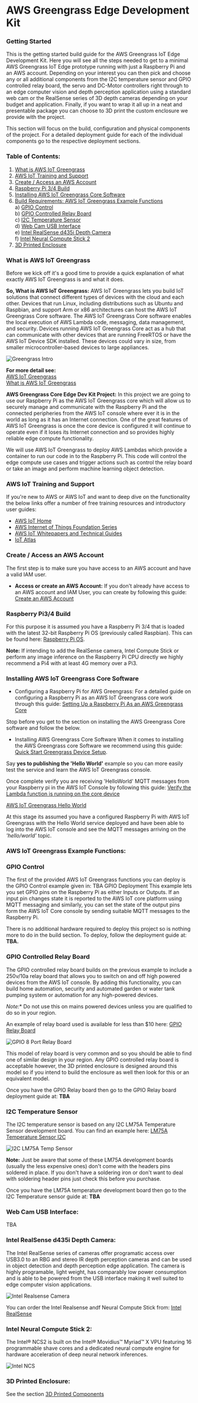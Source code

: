 # AWS Greengrass Edge Development Kit

### Getting Started
This is the getting started build guide for the AWS Greengrass IoT Edge Development Kit. Here you will see all the steps needed to get to a minimal AWS Greengrass IoT Edge prototype running with just a Raspberry Pi and an AWS account. Depending on your interest you can then pick and choose any or all additional components from the I2C temperature sensor and GPIO controlled relay board, the servo and DC-Motor controllers right through to an edge computer vision and depth perception application using a standard web cam or the RealSense series of 3D depth cameras depending on your budget and application. Finally, if you want to wrap it all up in a neat and presentable package you can choose to 3D print the custom enclosure we provide with the project.

This section will focus on the build, configuration and physical components of the project. For a detailed deployment guide for each of the individual components go to the respective deployment sections. 

### Table of Contents:

1) [What is AWS IoT Greengrass](#what-is-gg)  
1) [AWS IoT Training and Support](#iot-training)  
1) [Create / Access an AWS Account](#create-aws-account)  
1) [Raspberry Pi 3/4 Build](#rsp-build)  
1) [Installing AWS IoT Greengrass Core Software](#installing-gg-core)  
1) [Build Requirements: AWS IoT Greengrass Example Functions](#code-examples)  
    a) [GPIO Control](#code-examples-gpio-control)  
    b) [GPIO Controlled Relay Board](#code-examples-gpio-relay)  
    c) [I2C Temperature Sensor](#code-examples-i2c-temp)  
    d) [Web Cam USB Interface](#code-examples-usb-cam)  
    e) [Intel RealSense d435i Depth Camera](#code-examples-realsense)  
    f) [Intel Neural Compute Stick 2](#code-examples-ncs)  
1) [3D Printed Enclosure](#3d-printing)  

<a name="code-examples-gpio-relay"></a>

<a name="what-is-gg"></a>
### What is AWS IoT Greengrass
Before we kick off it's a good time to provide a quick explanation of what exactly AWS IoT Greengrass is and what it does. 

**So, What is AWS IoT Greengrass:**
AWS IoT Greengrass lets you build IoT solutions that connect different types of devices with the cloud and each other. Devices that run Linux, including distributions such as Ubuntu and Raspbian, and support Arm or x86 architectures can host the AWS IoT Greengrass Core software. The AWS IoT Greengrass Core software enables the local execution of AWS Lambda code, messaging, data management, and security. Devices running AWS IoT Greengrass Core act as a hub that can communicate with other devices that are running FreeRTOS or have the AWS IoT Device SDK installed. These devices could vary in size, from smaller microcontroller-based devices to large appliances. 

![Greengrass Intro](pics/greengrass-intro.png)

**For more detail see:**   
[AWS IoT Greengrass](https://aws.amazon.com/greengrass/)  
[What is AWS IoT Greengrass](https://docs.aws.amazon.com/greengrass/latest/developerguide/what-is-gg.html)

**AWS Greengrass Core Edge Dev Kit Project:**
In this project we are going to use our Raspberry Pi as the AWS IoT Greengrass core which will allow us to securely manage and communicate with the Raspberry Pi and the connected peripheries from the AWS IoT console where ever it is in the world as long as it has an Internet connection. One of the great features of AWS IoT Greengrass is once the core device is configured it will continue to operate even if it loses its Internet connection and so provides highly reliable edge compute functionality.

We will use AWS IoT Greengrass to deploy AWS Lambdas which provide a container to run our code in to the Raspberry Pi. This code will control the edge compute use cases and trigger actions such as control the relay board or take an image and perform machine learning object detection. 

<a name="iot-training"></a>
### AWS IoT Training and Support
If you're new to AWS or AWS IoT and want to deep dive on the functionality the below links offer a number of free training resources and introductory user guides:

* [AWS IoT Home](https://aws.amazon.com/iot/)
* [AWS Internet of Things Foundation Series](https://www.aws.training/Details/Curriculum?id=27289)
* [AWS IoT Whitepapers and Technical Guides](https://aws.amazon.com/whitepapers/?whitepapers-main.sort-by=item.additionalFields.sortDate&whitepapers-main.sort-order=desc&whitepapers-main.q=iot&whitepapers-main.q_operator=AND#iot)
* [IoT Atlas](https://iotatlas.io/)

<a name="create-aws-account"></a>
### Create / Access an AWS Account
The first step is to make sure you have access to an AWS account and have a valid IAM user.  

* **Access or create an AWS Account:** If you don't already have access to an AWS account and IAM User, you can create by following this guide: [Create an AWS Account](https://aws.amazon.com/premiumsupport/knowledge-center/create-and-activate-aws-account/)  

<a name="rsp-build"></a>
### Raspberry Pi3/4 Build

For this purpose it is assumed you have a Raspberry Pi 3/4 that is loaded with the latest 32-bit Raspberry Pi OS (previously called Raspbian). This can be found here: [Raspberry Pi OS](https://www.raspberrypi.org/downloads/raspberry-pi-os/).

**Note:** If intending to add the RealSense camera, Intel Compute Stick or perform any image inference on the Raspberry Pi CPU directly we highly recommend a Pi4 with at least 4G memory over a Pi3.

<a name="installing-gg-core"></a>
### Installing AWS IoT Greengrass Core Software

* Configuring a Raspberry Pi for AWS Greengrass:
For a detailed guide on configuring a Raspberry Pi as an AWS IoT Greengrass core work through this guide: [Setting Up a Raspberry Pi As an AWS Greengrass Core](https://docs.aws.amazon.com/greengrass/latest/developerguide/setup-filter.rpi.html)

Stop before you get to the section on installing the AWS Greengrass Core software and follow the below.

* Installing AWS Greengrass Core Software
When it comes to installing the AWS Greengrass core Software we recommend using this guide: [Quick Start Greengrass Device Setup](https://docs.aws.amazon.com/greengrass/latest/developerguide/quick-start.html).

Say **yes to publishing the 'Hello World'** example so you can more easily test the service and learn the AWS IoT Greengrass console. 

Once complete verify you are receiving 'HelloWorld' MQTT messages from your Raspberry pi in the AWS IoT Console by following this guide: [Verify the Lambda function is running on the core device](https://docs.aws.amazon.com/greengrass/latest/developerguide/lambda-check.html)

[AWS IoT Greengrass Hello World](pics/greengrass-hello-world.png)

At this stage its assumed you have a configured Raspberry Pi with AWS IoT Greengrass with the Hello World service deployed and have been able to log into the AWS IoT console and see the MQTT messages arriving on the *'hello/world'* topic.

<a name="code-examples"></a>
### AWS IoT Greengrass Example Functions:
<a name="code-examples-gpio-control"></a>
### GPIO Control

The first of the provided AWS IoT Greengrass functions you can deploy is the GPIO Control example given in: TBA GPIO Deployment
This example lets you set GPIO pins on the Raspberry Pi as either Inputs or Outputs. If an input pin changes state it is reported to the AWS IoT core platform using MQTT messaging and similarly, you can set the state of the output pins form the AWS IoT Core console by sending suitable MQTT messages to the Raspberry Pi.

There is no additional hardware required to deploy this project so is nothing more to do in the build section. To deploy, follow the deployment guide at: **TBA.**

### GPIO Controlled Relay Board

The GPIO controlled relay board builds on the previous example to include a 250v/10a relay board that allows you to switch on and off high powered devices from the AWS IoT console. By adding this functionality, you can build home automation, security and automated garden or water tank pumping system or automation for any high-powered devices. 

*Note:** Do not use this on mains powered devices unless you are qualified to do so in your region. 

An example of relay board used is available for less than $10 here: [GPIO Relay Board](https://www.ebay.com.au/itm/1PCS-8-Channels-Relay-Board-Module-for-Arduino-Raspberry-Pi-ARM-AVR-DSP-PIC/182491477413?hash=item2a7d56f5a5:g:H20AAOSwQaJXRwdv)

<a name="code-examples-gpio-relay"></a>
![GPIO 8 Port Relay Board](pics/greengrass-gpio-relay.png)

This model of relay board is very common and so you should be able to find one of similar design in your region. Any GPIO controlled relay board is acceptable however, the 3D printed enclosure is designed around this model so if you intend to build the enclosure as well then look for this or an equivalent model. 

Once you have the GPIO Relay board then go to the GPIO Relay board deployment guide at: **TBA**

<a name="code-examples-i2c-temp"></a>
### I2C Temperature Sensor

The I2C temperature sensor is based on any I2C LM75A Temperature Sensor development board. 
You can find an example here: [LM75A Temperature Sensor I2C](https://www.ebay.com.au/itm/LM75A-Temperature-Sensor-I2C-High-Speed-Interface-Development-Board-2-8V-5-5V/362754212574?hash=item5475d602de:g:7RQAAOSwBWde~~yI&frcectupt=true)

![I2C LM75A Temp Sensor](pics/greengrass-i2c-temp.png)

**Note:** Just be aware that some of these LM75A development boards (usually the less expensive ones) don't come with the headers pins soldered in place. If you don't have a soldering iron or don't want to deal with soldering header pins just check this before you purchase. 

Once you have the LM75A temperature development board then go to the I2C Temperature sensor guide at: **TBA**

<a name="code-examples-usb-cam"></a>
### Web Cam USB Interface:
TBA

<a name="code-examples-realsense"></a>
### Intel RealSense d435i Depth Camera:

The Intel RealSense series of cameras offer programatic access over USB3.0 to an RBG and stereo IR depth perception cameras and can be used in object detection and depth perception edge application. The camera is highly programable, light weight, has comparably low power consumption and is able to be powered from the USB interface making it well suited to edge computer vision applications.

![Intel Realsense Camera](pics/intel-realsense.png)

You can order the Intel Realsense andf Neural Compute Stick from: [Intel RealSense](https://www.intelrealsense.com/depth-camera-and-ncs2/)


<a name="code-examples-ncs"></a>
### Intel Neural Compute Stick 2:
The Intel® NCS2 is built on the Intel® Movidius™ Myriad™ X VPU featuring 16 programmable shave cores and a dedicated neural compute engine for hardware acceleration of deep neural network inferences.

![Intel NCS](pics/intel-ncs.png)

<a name="3d-printing"></a>
### 3D Printed Enclosure:

See the section [3D Printed Components](../3d-printing-stl)

